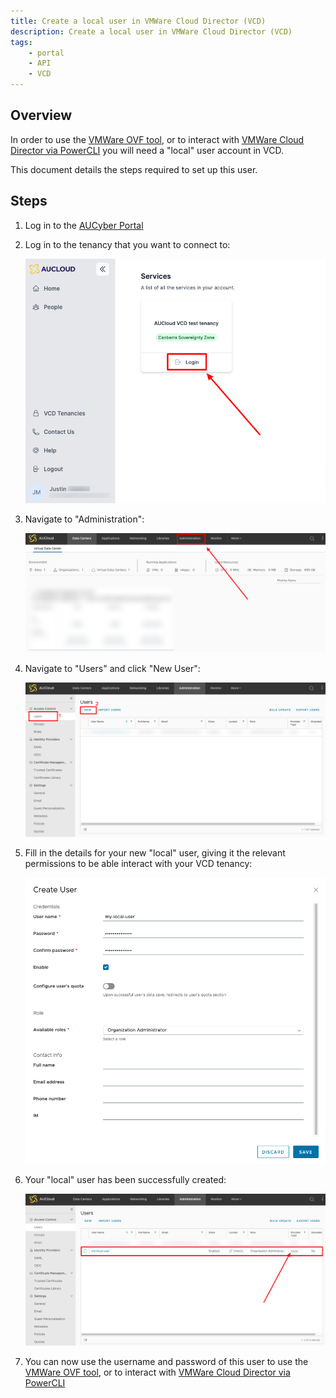 ```yaml
---
title: Create a local user in VMWare Cloud Director (VCD)
description: Create a local user in VMWare Cloud Director (VCD)
tags:
    - portal
    - API
    - VCD
---
```


## Overview

In order to use the [VMWare OVF tool](../../Compute/Working_with_Virtual_Machines/how_to_vmtemplate_media_using_ovf_tool.md), or to interact with [VMWare Cloud Director via PowerCLI](./establishing_a_connection_to_aucloud_with_powercli.md) you will need a "local" user account in VCD. 

This document details the steps required to set up this user. 

## Steps

1. Log in to the [AUCyber Portal](https://app.aucloud.com.au)
1. Log in to the tenancy that you want to connect to:

    <!-- TODO: FIX THIS -->
    ![tenancy-login](./assets/new-portal/product-instance-login.png)

1. Navigate to "Administration":

    ![vcd-click-administration](./assets/new-portal/vcd-click-administration.png)

1. Navigate to "Users" and click "New User":

    ![vcd-users-new](./assets/new-portal/vcd-users-new.png)

1. Fill in the details for your new "local" user, giving it the relevant permissions to be able interact with your VCD tenancy:

    ![vcd-new-user-form](./assets/new-portal/vcd-new-user-form.png)

1. Your "local" user has been successfully created:

    ![vcd-user-created](./assets/new-portal/vcd-user-created.png)

1. You can now use the username and password of this user to use the [VMWare OVF tool](../../Compute/Working_with_Virtual_Machines/how_to_vmtemplate_media_using_ovf_tool.md), or to interact with [VMWare Cloud Director via PowerCLI](./establishing_a_connection_to_aucloud_with_powercli.md)